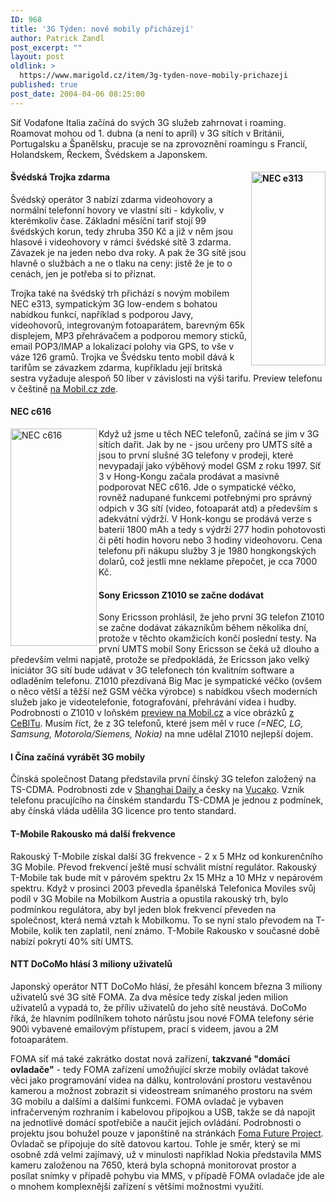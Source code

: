 ```yaml
---
ID: 968
title: '3G Týden: nové mobily přicházejí'
author: Patrick Zandl
post_excerpt: ""
layout: post
oldlink: >
  https://www.marigold.cz/item/3g-tyden-nove-mobily-prichazeji
published: true
post_date: 2004-04-06 08:25:00
---
```

<p>
Síť Vodafone Italia začíná do svých 3G služeb zahrnovat i roaming. Roamovat mohou od 1. dubna (a není to apríl) v 3G sítích v Británii, Portugalsku a Španělsku, pracuje se na zprovoznění roamingu s Francií, Holandskem, Řeckem, Švédskem a Japonskem. </p>

<H4><IMG height=310 alt="NEC e313" src="/wp-content/uploads/nec-e313-new.jpg" width=119 align=right>Švédská Trojka zdarma </H4>
<p>
Švédský operátor 3 nabízí zdarma videohovory a normální telefonní hovory ve vlastní síti - kdykoliv, v kterémkoliv čase. Základní měsíční tarif stojí 99 švédských korun, tedy zhruba 350 Kč a již v něm jsou hlasové i videohovory v rámci švédské sítě 3 zdarma. Závazek je na jeden nebo dva roky. A pak že 3G sítě jsou hlavně o službách a ne o tlaku na ceny: jistě že je to o cenách, jen je potřeba si to přiznat. </p>

<p>
Trojka také na švédský trh přichází s novým mobilem NEC e313, sympatickým 3G low-endem s bohatou nabídkou funkcí, například s podporou Javy, videohovorů, integrovaným fotoaparátem, barevným 65k displejem, MP3 přehrávačem a podporou memory sticků, email POP3/IMAP a lokalizací polohy via GPS, to vše v váze 126 gramů. Trojka ve Švédsku tento mobil dává k tarifům se závazkem zdarma, kupříkladu její britská sestra vyžaduje alespoň 50 liber v závislosti na výši tarifu. Preview telefonu v češtině <A href="http://mobil.idnes.cz/mobilni_komunikace/mobilni_telefony/abecedni_prehled_mt/ostatni/nece313040325.html">na Mobil.cz zde</A>. </p>

<H4>NEC c616 </H4>
<p>
<IMG height=348 alt="NEC c616" src="/wp-content/uploads/nec-c616.jpg" width=138 align=left>Když už jsme u těch NEC telefonů, začíná se jim v 3G sítích dařit. Jak by ne - jsou určeny pro UMTS sítě a jsou to první slušné 3G telefony v prodeji, které nevypadají jako výběhový model GSM z roku 1997. Síť 3 v Hong-Kongu začala prodávat a masivně podporovat NEC c616. Jde o sympatické véčko, rovněž nadupané funkcemi potřebnými pro správný odpich v 3G sítí (video, fotoaparát atd) a především s adekvátní výdrží. V Honk-kongu se prodává verze s baterií 1800 mAh a tedy s výdrží 277 hodin pohotovosti či pěti hodin hovoru nebo 3 hodiny videohovoru. Cena telefonu při nákupu služby 3 je 1980 hongkongských dolarů, což jestli mne neklame přepočet, je cca 7000 Kč. </p>

<H4>Sony Ericsson Z1010 se začne dodávat </H4>
<p>
Sony Ericsson prohlásil, že jeho první 3G telefon Z1010 se začne dodávat zákazníkům během několika dní, protože v těchto okamžicích končí poslední testy. Na první UMTS mobil Sony Ericsson se čeká už dlouho a především velmi napjatě, protože se předpokládá, že Ericsson jako velký iniciátor 3G sítí bude udávat v 3G telefonech tón kvalitním software a odladěním telefonu. Z1010 přezdívaná Big Mac je sympatické véčko (ovšem o něco větší a těžší než GSM véčka výrobce) s nabídkou všech moderních služeb jako je videotelefonie, fotografování, přehrávání videa i hudby. Podrobnosti o Z1010 v loňském <A href="http://mobil.idnes.cz/mobilni_komunikace/mobilni_telefony/abecedni_prehled_mt/sonyericsson/se-z1010-prvniinfo030218.html">preview na Mobil.cz</A> a více obrázků <A href="http://mobil.idnes.cz/mobilni_komunikace/mobilni_telefony/abecedni_prehled_mt/sonyericsson/sonyericssonz1010nacebitu.html">z CeBITu</A>. Musím říct, že z 3G telefonů, které jsem měl v ruce<EM> (=NEC, LG, Samsung, Motorola/Siemens, Nokia)</EM> na mne udělal Z1010 nejlepší dojem. </p>

<H4>I Čína začíná vyrábět 3G mobily </H4>
<p>
Čínská společnost Datang představila první čínský 3G telefon založený na TS-CDMA. Podrobnosti zde v <A href="http://news.xinhuanet.com/english/2004-04/01/content_1395743.htm">Shanghai Daily </A>a česky na <A href="http://vucako.bloguje.cz/34281_item.php">Vucako</A>. Vznik telefonu pracujícího na čínském standardu TS-CDMA je jednou z podmínek, aby čínská vláda udělila 3G licence pro tento standard. </p>

<H4>T-Mobile Rakousko má další frekvence </H4>
<p>
Rakouský T-Mobile získal další 3G frekvence - 2 x 5 MHz od konkurenčního 3G Mobile. Převod frekvencí ještě musí schválit místní regulátor. Rakouský T-Mobile tak bude mít v párovém spektru 2x 15 MHz a 10 MHz v nepárovém spektru. Když v prosinci 2003 převedla španělská Telefonica Moviles svůj podíl v 3G Mobile na Mobilkom Austria a opustila rakouský trh, bylo podmínkou regulátora, aby byl jeden blok frekvencí převeden na společnost, která nemá vztah k Mobilkomu. To se nyní stalo převodem na T-Mobile, kolik ten zaplatil, není známo. T-Mobile Rakousko v současné době nabízí pokrytí 40% sítí UMTS. </p>

<H4>NTT DoCoMo hlásí 3 miliony uživatelů </H4>
<p>
Japonský operátor NTT DoCoMo hlásí, že přesáhl koncem března 3 miliony uživatelů své 3G sítě FOMA. Za dva měsíce tedy získal jeden milion uživatelů a vypadá to, že příliv uživatelů do jeho sítě neustává. DoCoMo říká, že hlavním podílníkem tohoto nárůstu jsou nové FOMA telefony série 900i vybavené emailovým přístupem, prací s videem, javou a 2M fotoaparátem. </p>

<p>
FOMA síť má také zakrátko dostat nová zařízení, <STRONG>takzvané "domácí ovladače"</STRONG> - tedy FOMA zařízení umožňující skrze mobily ovládat takové věci jako programování videa na dálku, kontrolování prostoru vestavěnou kamerou a možnost zobrazit si videostream snímaného prostoru na svém 3G mobilu a dalšími a dalšími funkcemi. FOMA ovladač je vybaven infračerveným rozhraním i kabelovou přípojkou a USB, takže se dá napojit na jednotlivé domácí spotřebiče a naučit jejich ovládání. Podrobnosti o projektu jsou bohužel pouze v japonštině na stránkách <A href="http://fomafp.jp/top.html">Foma Future Project</A>. Ovladač se připojuje do sítě datovou kartou. Tohle je směr, který se mi osobně zdá velmi zajímavý, už v minulosti například Nokia představila MMS kameru založenou na 7650, která byla schopná monitorovat prostor a posílat snímky v případě pohybu via MMS, v případě FOMA ovladače jde ale o mnohem komplexnější zařízení s většími možnostmi využití. </p>
